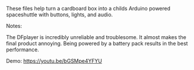 These files help turn a cardboard box into a childs Arduino powered spaceshuttle with buttons, lights, and audio.

Notes:

The DFplayer is incredibly unreliable and troublesome. It almost makes the final product annoying. Being powered by a battery pack results in the best performance.

Demo: https://youtu.be/bGSMpe4YFYU
